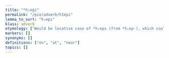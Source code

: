 ```yaml
---
title: "*h₁epi"
permalink: "/pie/adverb/h1epi"
lemma_to_sort: "h₁epi"
klass: adverb
etymology: ["Would be locative case of *h₁eps (from *h₁ep-), which could mean \"back\", with the \"on\" sense referring to pack animals or riding."]
markers: []
synonyms: []
definitions: ["on", "at", "near"]
topics: []
---
```

